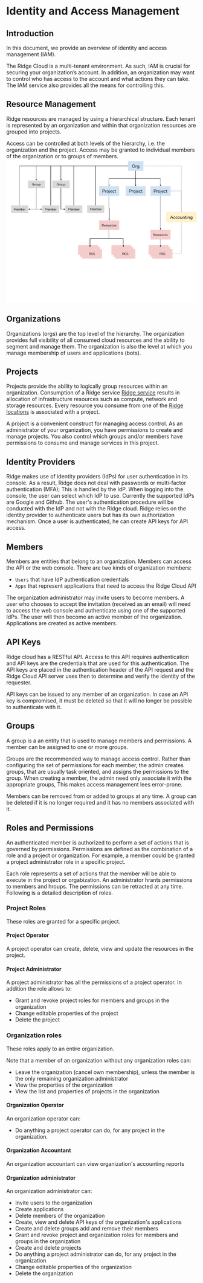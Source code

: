 # Identity and Access Management
## Introduction
In this document, we provide an overview of identity and access management (IAM).


The Ridge Cloud is a multi-tenant environment. As such, IAM is crucial for securing your organization’s account. In addition, an organization may want to control who has access to the account and what actions they can take. The IAM service also provides all the means for controlling this.


## Resource Management
Ridge resources are managed by using a hierarchical structure.  Each tenant is represented by an organization and within that organization resources are grouped into projects.

Access can be controlled at both levels of the hierarchy, i.e. the organization and the project. Access may be granted to individual members of the organization or to groups of members.
![resource hierarchy](resource-hierarchy.png)
## Organizations
Organizations (orgs) are the top level of the hierarchy.
The organization provides full visibility of all consumed cloud resources and the ability to segment and manage them.
The organization is also the level at which you manage membership of users and applications (bots).
## Projects
Projects provide the ability to logically group resources within an organization. Consumption of  a Ridge service [Ridge service](https://www.ridge.co) results in allocation of infrastructure resources such as compute, network and storage resources. Every resource you consume from one of the [Ridge locations](https://www.ridge.co/global-infrastructure) is associated with a project.

A project is a convenient construct for managing access control. As an administrator of your organization, you have permissions to create and manage projects. You also control which groups and/or members have permissions to consume and manage services in this project.

## Identity Providers

Ridge makes use of identity providers (IdPs) for user authentication in its console. As a result, Ridge does not deal with passwords or multi-factor authentication (MFA); This is handled by the IdP.
When logging into the console, the user can select which IdP to use. Currently the supported IdPs are Google and Github. The user's authentication procedure will be conducted with the IdP and not with the Ridge cloud.
Ridge relies on the identity provider to authenticate users but has its own authorization mechanism. Once a user is authenticated, he can create API keys for API access.

## Members
Members are entities that belong to an organization. Members can access the API or the web console.
There are two kinds of organization members:
- `Users` that have IdP authentication credentials
- `Apps` that represent applications that need to access the Ridge Cloud API

The organization administrator may invite users to become members. A user who chooses to accept the invitation (received as an email) will need to access the web console and authenticate using one of the supported IdPs. The user will then become an active member of the organization. Applications are created as active members.


## API Keys
Ridge cloud has a RESTful API. Access to this API requires authentication and API keys are the credentials that are used for this authentication. The API keys are placed in the authentication header of the API request and the Ridge Cloud API server uses then to determine and verify the identity of the requester.

API keys can be issued to any member of an organization. In case an API key is compromised,  it must be deleted so that it will no longer be possible to authenticate with it.

## Groups
A group is a an entity that is used to  manage members and permissions.  A member can be assigned to one or more groups.

Groups are the recommended way to manage access control. Rather than configuring the set of permissions for each member, the admin creates groups, that are usually task oriented, and assigns the permissions to the group. When creating a member, the admin need only associate it with the appropriate groups, This makes access management lees error-prone.

Members can be removed from or added to groups at any time. A group can be deleted if it is no longer required and it has no members associated with it.

## Roles and Permissions
An authenticated member is authorized to perform a set of actions that is governed by permissions. Permissions are defined as the combination of a role and a project or organization. For example, a member could be granted a project administrator role in a specific project.

Each role represents a set of actions that the member will be able to execute in the project or orgabization. An administrator hrants permissions to members and hroups. The permissions can be retracted at any time.
Following is a detailed description of roles.

### Project Roles

These roles are granted for a specific project.

#### Project Operator

A project operator can create, delete, view and update the resources in the project.

#### Project Administrator

A project administrator has all the permissions of a project operator. In addition the role allows to:

- Grant and revoke project roles for members and groups in the organization
- Change editable properties of the project
- Delete the project

### Organization roles

These roles apply to an entire organization.

Note that a member of an organization without any organization roles can:

- Leave the organization (cancel own membership), unless the member is the only remaining organization administrator
- View the properties of the organization
- View the list and properties of projects in the organization

#### Organization Operator

An organization operator can:

- Do anything a project operator can do, for any project in the organization.

#### Organization Accountant

An organization accountant can view organization's accounting reports

#### Organization administrator

An organization administrator can:

- Invite users to the organization
- Create applications
- Delete members of the organization
- Create, view and delete API keys of the organization's applications
- Create and delete groups add and remove their members
- Grant and revoke project and organization roles for members and groups in the organization
- Create and delete projects
- Do anything a project administrator can do, for any project in the organization
- Change editable properties of the organization
- Delete the organization
